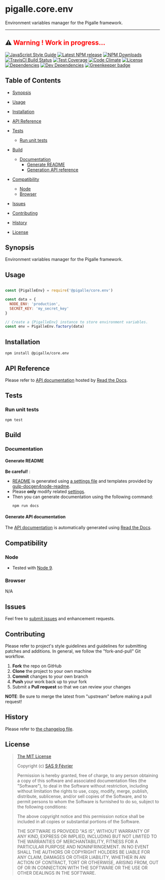 [npm-badge]: https://img.shields.io/npm/v/@pigalle/core.env.svg
[npm-badge-url]: https://www.npmjs.com/package/@pigalle/core.env
[npm-downloads-badge]: https://img.shields.io/npm/dt/@pigalle/core.env.svg
[npm-downloads-url]: https://npmjs.org/package/@pigalle/core.env
[travis-badge]: https://img.shields.io/travis/pigalle-io/pigalle.core.env/false.svg?label=TravisCI
[travis-badge-url]: https://travis-ci.org/pigalle-io/pigalle.core.env
[circle-badge]: https://circleci.com/gh/pigalle-io/pigalle.core.env/tree/false.svg?style=svg&circle-token=
[circle-badge-url]: https://circleci.com/gh/pigalle-io/pigalle.core.env/tree/false
[coveralls-badge]: https://coveralls.io/repos/github/pigalle-io/pigalle.core.env/badge.svg?branch=false
[coveralls-badge-url]: https://coveralls.io/github/pigalle-io/pigalle.core.env?branch=false
[codeclimate-badge]: https://img.shields.io/codeclimate/github/pigalle-io/pigalle.core.env.svg
[codeclimate-badge-url]: https://codeclimate.com/github/pigalle-io/pigalle.core.env
[ember-observer-badge]: http://emberobserver.com/badges/pigalle.core.env.svg
[ember-observer-badge-url]: http://emberobserver.com/addons/pigalle.core.env
[license-badge]: https://img.shields.io/npm/l/@pigalle/core.env.svg
[license-badge-url]: LICENSE
[dependencies-badge]: https://img.shields.io/david/pigalle-io/pigalle.core.env.svg
[dependencies-badge-url]: https://david-dm.org/pigalle-io/pigalle.core.env
[devDependencies-badge]: https://img.shields.io/david/dev/pigalle-io/pigalle.core.env.svg
[devDependencies-badge-url]: https://david-dm.org/pigalle-io/pigalle.core.env#info=devDependencies
[greenkeeper-badge]: https://badges.greenkeeper.io/pigalle-io/pigalle.core.env.svg
[greenkeeper-badge-url]: https://greenkeeper.io/
[standardjs-badge]: https://img.shields.io/badge/code_style-standard-brightgreen.svg
[standardjs-badge-url]: https://standardjs.com


# pigalle.core.env

Environment variables manager for the Pigalle framework.


---
&#x26A0; <span style="color:red">**__Warning !__ Work in progress...**</span>
---



[![JavaScript Style Guide][standardjs-badge]][standardjs-badge-url]
[![Latest NPM release][npm-badge]][npm-badge-url]
[![NPM Downloads][npm-downloads-badge]][npm-downloads-url]
[![TravisCI Build Status][travis-badge]][travis-badge-url]
[![Test Coverage][coveralls-badge]][coveralls-badge-url]
[![Code Climate][codeclimate-badge]][codeclimate-badge-url]
[![License][license-badge]][license-badge-url]
[![Dependencies][dependencies-badge]][dependencies-badge-url]
[![Dev Dependencies][devDependencies-badge]][devDependencies-badge-url]
[![Greenkeeper badge][greenkeeper-badge]][greenkeeper-badge-url]


## Table of Contents

* [Synopsis](#synopsis)
* [Usage](#usage)
* [Installation](#installation)
* [API Reference](#api-reference)
* [Tests](#tests)
  * [Run unit tests](#tests_run-unit-tests)
* [Build](#build)
  * [Documentation](#generate-documentation)
    * [Generate README](#generate-documentation-readme)
    * [Generation API reference](#generate-documentation-api)
* [Compatibility](#compatibility)
  * [Node](#compatibility_node)
  * [Browser](#compatibility_browser)
* [Issues](#issues)
* [Contributing](#contributing)

* [History](#history)
* [License](#license)

## <a name="synopsis"> Synopsis

Environment variables manager for the Pigalle framework.

## <a name="usage"> Usage

``` javascript

const {PigalleEnv} = require('@pigalle/core.env')

const data = {
  NODE_ENV: 'production',
  SECRET_KEY: 'my_secret_key'
}

// Create a {PigalleEnv} instance to store environment variables.
const env = PigalleEnv.factory(data)


```
## <a name="installation"> Installation

```
npm install @pigalle/core.env
```

## <a name="api-reference"> API Reference

Please refer to [API documentation](https://@pigalle/coreenv.readthedocs.io) hosted by [Read the Docs](https://readthedocs.org/).

## <a name="test"> Tests

### <a name="tests_run-unit-tests"> Run unit tests

```
npm test
```
 
## <a name="build"> Build

### <a name="generate-documentation"> Documentation

#### <a name="generate-documentation-readme"> Generate README

**Be careful!** :

* [README](README.md) is generated using [a settings file](./.docgen4.yml) and templates provided by [gulp-docgen4node-readme](https://github.com/9fv/gulp-docgen4node-readme).
* Please **only** modify related [settings](./.docgen4.yml).
* Then you can generate documentation using the following command:
  ```
  npm run docs
  ```

#### <a name="generate-documentation-api"> Generate API documentation

The [API documentation](https://@pigalle/coreenv.readthedocs.io) is automatically generated using [Read the Docs](https://readthedocs.org).

## <a name="compatibility"> Compatibility

### <a name="compatibility_node"> Node


* Tested with [Node 9](https://nodejs.org/dist/latest-v9.x/docs/api/).

### <a name="compatibility_browser"> Browser

N/A


## <a name="issues"> Issues

Feel free to [submit issues](pigalle-io/pigalle.core.env/issues) and enhancement requests.

## <a name="contributing"> Contributing

Please refer to project's style guidelines and guidelines for submitting patches and additions. In general, we follow the "fork-and-pull" Git workflow.

 1. **Fork** the repo on GitHub
 2. **Clone** the project to your own machine
 3. **Commit** changes to your own branch
 4. **Push** your work back up to your fork
 5. Submit a **Pull request** so that we can review your changes

**NOTE**: Be sure to merge the latest from "upstream" before making a pull request!



## <a name="history"> History

Please refer to [the changelog file](docs/CHANGELOG.md).

## <a name="license"> License

>
> [The MIT License](https://opensource.org/licenses/MIT)
>
> Copyright (c)  [SAS 9 Février](https://9fevrier.com/)
>
> Permission is hereby granted, free of charge, to any person obtaining a copy
> of this software and associated documentation files (the "Software"), to deal
> in the Software without restriction, including without limitation the rights
> to use, copy, modify, merge, publish, distribute, sublicense, and/or sell
> copies of the Software, and to permit persons to whom the Software is
> furnished to do so, subject to the following conditions:
>
> The above copyright notice and this permission notice shall be included in all
> copies or substantial portions of the Software.
>
> THE SOFTWARE IS PROVIDED "AS IS", WITHOUT WARRANTY OF ANY KIND, EXPRESS OR
> IMPLIED, INCLUDING BUT NOT LIMITED TO THE WARRANTIES OF MERCHANTABILITY,
> FITNESS FOR A PARTICULAR PURPOSE AND NONINFRINGEMENT. IN NO EVENT SHALL THE
>AUTHORS OR COPYRIGHT HOLDERS BE LIABLE FOR ANY CLAIM, DAMAGES OR OTHER
> LIABILITY, WHETHER IN AN ACTION OF CONTRACT, TORT OR OTHERWISE, ARISING FROM,
> OUT OF OR IN CONNECTION WITH THE SOFTWARE OR THE USE OR OTHER DEALINGS IN THE
> SOFTWARE.
>

